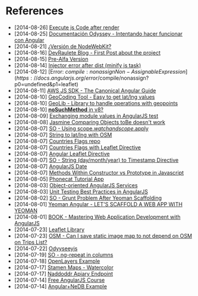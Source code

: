 # References

- [2014-08-26] [Execute js Code after render](http://stackoverflow.com/questions/16935766/run-jquery-code-after-angularjs-completes-rendering-html)
- [2014-08-25] [Documentación Odyssey - Intentando hacer funcionar con Angular](http://cartodb.github.io/odyssey.js/documentation/)
- [2014-08-21] [¿Versión de NodeWebKit?](https://github.com/rogerwang/node-webkit)
- [2014-08-16] [DevRaulete Blog - First Post about the project](http://dev.raulete.com/2014/08/naddoddr.html)
- [2014-08-15] [Pre-Alfa Version](http://raultm.github.io/naddoddr/stage2/)
- [2014-08-14] [Injector error after dist (minify js task)](http://stackoverflow.com/questions/19671962/uncaught-error-injectorunpr-with-angular-after-deployment)
- [2014-08-12] [Error: $compile:nonassign Non-Assignable Expression](https://docs.angularjs.org/error/$compile/nonassign?p0=undefined&p1=leaflet)
- [2014-08-11] [AWS JS SDK - The Canonical Angular Guide](http://www.ng-newsletter.com/posts/aws-js-sdk.html)
- [2014-08-10] [GeoCoding Tool - Easy to get lat/lng values](http://itouchmap.com/latlong.html)
- [2014-08-10] [GeoLib - Library to handle operations with geopoints](https://github.com/manuelbieh/Geolib)
- [2014-08-10] [__noSuchMethod__ in v8?](http://dailyjs.com/2010/03/12/nosuchmethod/)
- [2014-08-09] [Exchanging module values in AngularJS test](http://stackoverflow.com/questions/18253417/exchanging-module-values-in-angularjs-test)
- [2014-08-08] [Jasmine Comparing Objects toBe doesn't work](http://stackoverflow.com/questions/15487510/angularjs-jasmine-comparing-objects)
- [2014-08-07] [SO - Using scope.$watch and scope.$apply](http://stackoverflow.com/questions/15112584/using-scope-watch-and-scope-apply)
- [2014-08-07] [String to lat/lng with OSM](https://help.openstreetmap.org/questions/17722/convert-a-place-name-to-latitude-and-longitude)
- [2014-08-07] [Countries Flags repo](https://github.com/lafeber/world-flags-sprite)
- [2014-08-07] [Countries Flags with Leaflet Directive](http://tombatossals.github.io/angular-leaflet-directive/examples/geojson-example.html)
- [2014-08-07] [Angular Leaflet Directive](http://tombatossals.github.io/angular-leaflet-directive/)
- [2014-08-07] [SO - String (day/month/year) to Timestamp Directive](http://stackoverflow.com/questions/20677970/angularjs-get-timestamp-from-a-human-readable-date)
- [2014-08-07] [AngularJS Date](https://docs.angularjs.org/api/ng/filter/date)
- [2014-08-07] [Methods Within Constructor vs Prototype in Javascript](http://thecodeship.com/web-development/methods-within-constructor-vs-prototype-in-javascript/)
- [2014-08-05] [Phonecat Tutorial App](https://docs.angularjs.org/tutorial)
- [2014-08-03] [Object-oriented AngularJS Services](http://blog.revolunet.com/blog/2014/02/14/angularjs-services-inheritance/)
- [2014-08-03] [Unit Testing Best Practices in AngularJS](http://andyshora.com/unit-testing-best-practices-angularjs.html)
- [2014-08-02] [SO - Grunt Problem After Yeoman Scaffolding](http://stackoverflow.com/questions/18114666/grunt-fatal-error-unable-to-find-local-grunt-in-yeoman)
- [2014-08-01] [Yeoman Angular - LET'S SCAFFOLD A WEB APP WITH YEOMAN](http://yeoman.io/codelab.html)
- [2014-08-01] [BOOK - Mastering Web Application Development with AngularJS](http://www.packtpub.com/angularjs-web-application-development/book?tag=dp/masteringwebwithangularjs-abr1/0913)
- [2014-07-23] [Leaflet Library](http://leafletjs.com/index.html)
- [2014-07-23] [OSM - Can I save static image map to not depend on OSM on Trips List?](http://wiki.openstreetmap.org/wiki/Static_map_images)
- [2014-07-22] [Odyyseeyjs](http://cartodb.github.io/odyssey.js/)
- [2014-07-19] [SO - ng-repeat in columns](http://stackoverflow.com/questions/22021092/dynamic-column-lengths-with-ng-repeat-and-bootstrap)
- [2014-07-18] [OpenLayers Example](http://openlayers.org/dev/examples/)
- [2014-07-17] [Stamen Maps - Watercolor](http://maps.stamen.com/#toner/12/37.7706/-122.3782)
- [2014-07-17] [Naddoddr Apiary Endpoint](http://naddoddr.apiary.io/)
- [2014-07-14] [Free AngularJS Course](http://angular.codeschool.com/)
- [2014-07-14] [Angular+NeDB Example](http://www.phloxblog.in/single-page-application-angular-js-node-js-nedb-nedb-module/#.U8V-CY1_tLg)
